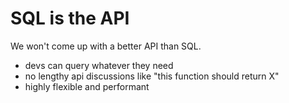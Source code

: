 # SQL is the API 

We won't come up with a better API than SQL.

- devs can query whatever they need
- no lengthy api discussions like "this function should return X"
- highly flexible and performant

